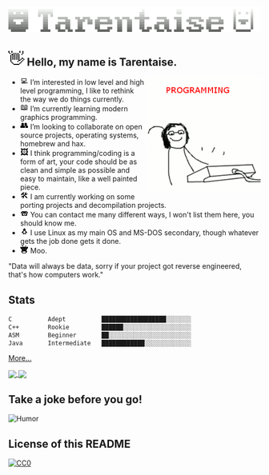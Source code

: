 <h1 align="center">
  <img title="Moo Moo, motherfucker." src="https://raw.githubusercontent.com/Tarentaise/Tarentaise/main/taren5x3.gif" alt="" />
</h1>
<h2><img src="https://raw.githubusercontent.com/Tarentaise/Tarentaise/main/wavefinal.png"> Hello, my name is Tarentaise. </h2> <img align='right' src="https://raw.githubusercontent.com/Tarentaise/Tarentaise/main/programming.gif" width="230">

- <img src="https://raw.githubusercontent.com/Tarentaise/Tarentaise/main/computer.png" width="16"> I’m interested in low level and high level programming, I like to rethink the way we do things currently.
- <img src="https://raw.githubusercontent.com/Tarentaise/Tarentaise/main/bookfix.png" width="16"> I’m currently learning modern graphics programming.
- <img src="https://raw.githubusercontent.com/Tarentaise/Tarentaise/main/peoplefix.png" width="16"> I’m looking to collaborate on open source projects, operating systems, homebrew and hax.
- <img src="https://raw.githubusercontent.com/Tarentaise/Tarentaise/main/art.png" width="16"> I think programming/coding is a form of art, your code should be as clean and simple as possible and easy to maintain, like a well painted piece.
- <img src="https://raw.githubusercontent.com/Tarentaise/Tarentaise/main/work.png" width="16"> I am currently working on some porting projects and decompilation projects.
- <img src="https://raw.githubusercontent.com/Tarentaise/Tarentaise/main/phonefix.png" width="16"> You can contact me many different ways, I won't list them here, you should know me.
- <img src="https://raw.githubusercontent.com/Tarentaise/Tarentaise/main/penguin.png" width="16"> I use Linux as my main OS and MS-DOS secondary, though whatever gets the job done gets it done.
- <img src="https://raw.githubusercontent.com/Tarentaise/Tarentaise/main/cow.png" width="16"> Moo.

"Data will always be data, sorry if your project got reverse engineered, that's how computers work."

## Stats

```text
C          Adept          ██████████████████░░░░░░░    
C++        Rookie         ██████░░░░░░░░░░░░░░░░░░░    
ASM        Beginner       ██░░░░░░░░░░░░░░░░░░░░░░░    
Java       Intermediate   ████████████░░░░░░░░░░░░░   
```
[More...](https://github.com/Tarentaise/Tarentaise/blob/main/LANGS.md)
<!---
TODO: Finish Experience Tab
--->

<a href="#">
  <img align="center" src="https://github-readme-stats.vercel.app/api?username=Tarentaise&show_icons=true&count_private=true&layout=compact" width="256" />
</a>
<a href="#">
  <img align="center" src="https://github-readme-stats.vercel.app/api/top-langs/?username=Tarentaise&layout=compact" width="256" />
</a>

## Take a joke before you go!
![Humor](https://readme-jokes.vercel.app/api?theme=graywhite)
## License of this README

[![CC0](https://licensebuttons.net/p/zero/1.0/88x31.png)](https://creativecommons.org/publicdomain/zero/1.0/)

<br><br>
<!---
markdown is funny
--->
